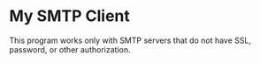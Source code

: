 # My SMTP Client

This program works only with SMTP servers that do not have SSL, password, or other authorization.

